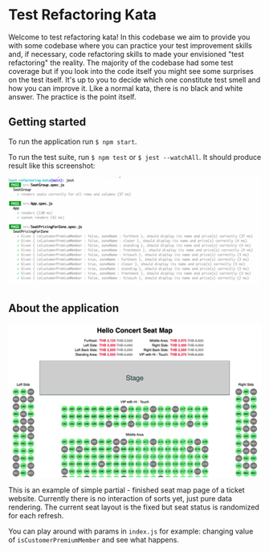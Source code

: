 # Test Refactoring Kata

Welcome to test refactoring kata! In this codebase we aim to provide you with some codebase where you can practice your test improvement skills and, if necessary, code refactoring skills to made your envisioned "test refactoring" the reality. The majority of the codebase had some test coverage but if you look into the code itself you might see some surprises on the test itself. It's up to you to decide which one constitute test smell and how you can improve it. Like a normal kata, there is no black and white answer. The practice is the point itself.

## Getting started

To run the application run `$ npm start`. 

To run the test suite, run `$ npm test` or `$ jest --watchAll`. It should produce result like this screenshot:

![Unit Test Results Screenshot](/jest-screenshot.png "Unit Test Results")


## About the application

![Hello Seat Screenshot](/app-screenshot.png "Hello Seat")

This is an example of simple partial - finished seat map page of a ticket website. Currently there is no interaction of sorts yet, just pure data rendering. The current seat layout is the fixed but seat status is randomized for each refresh.

You can play around with params in `index.js` for example: changing value of `isCustomerPremiumMember` and see what happens. 